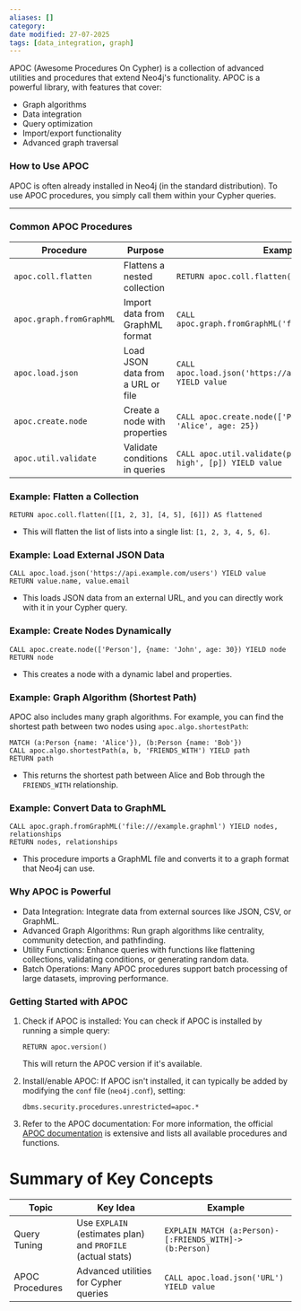 ```yaml
---
aliases: []
category:
date modified: 27-07-2025
tags: [data_integration, graph]
---
```

APOC (Awesome Procedures On Cypher) is a collection of advanced utilities and procedures that extend Neo4j's functionality. APOC is a powerful library, with features that cover:

- Graph algorithms
- Data integration
- Query optimization
- Import/export functionality
- Advanced graph traversal

### How to Use APOC

APOC is often already installed in Neo4j (in the standard distribution). To use APOC procedures, you simply call them within your Cypher queries.

---

### Common APOC Procedures

| Procedure | Purpose | Example |
|-----------|---------|---------|
| `apoc.coll.flatten` | Flattens a nested collection | `RETURN apoc.coll.flatten([[1, 2], [3, 4]])` |
| `apoc.graph.fromGraphML` | Import data from GraphML format | `CALL apoc.graph.fromGraphML('file:///data.graphml')` |
| `apoc.load.json` | Load JSON data from a URL or file | `CALL apoc.load.json('https://api.example.com/data') YIELD value` |
| `apoc.create.node` | Create a node with properties | `CALL apoc.create.node(['Person'], {name: 'Alice', age: 25})` |
| `apoc.util.validate` | Validate conditions in queries | `CALL apoc.util.validate(p.age < 30, 'Age too high', [p]) YIELD value` |



### Example: Flatten a Collection

```cypher
RETURN apoc.coll.flatten([[1, 2, 3], [4, 5], [6]]) AS flattened
```

- This will flatten the list of lists into a single list: `[1, 2, 3, 4, 5, 6]`.



### Example: Load External JSON Data

```cypher
CALL apoc.load.json('https://api.example.com/users') YIELD value
RETURN value.name, value.email
```

- This loads JSON data from an external URL, and you can directly work with it in your Cypher query.



### Example: Create Nodes Dynamically

```cypher
CALL apoc.create.node(['Person'], {name: 'John', age: 30}) YIELD node
RETURN node
```

- This creates a node with a dynamic label and properties.



### Example: Graph Algorithm (Shortest Path)

APOC also includes many graph algorithms. For example, you can find the shortest path between two nodes using `apoc.algo.shortestPath`:

```cypher
MATCH (a:Person {name: 'Alice'}), (b:Person {name: 'Bob'})
CALL apoc.algo.shortestPath(a, b, 'FRIENDS_WITH') YIELD path
RETURN path
```

- This returns the shortest path between Alice and Bob through the `FRIENDS_WITH` relationship.



### Example: Convert Data to GraphML

```cypher
CALL apoc.graph.fromGraphML('file:///example.graphml') YIELD nodes, relationships
RETURN nodes, relationships
```

- This procedure imports a GraphML file and converts it to a graph format that Neo4j can use.



### Why APOC is Powerful

- Data Integration: Integrate data from external sources like JSON, CSV, or GraphML.
- Advanced Graph Algorithms: Run graph algorithms like centrality, community detection, and pathfinding.
- Utility Functions: Enhance queries with functions like flattening collections, validating conditions, or generating random data.
- Batch Operations: Many APOC procedures support batch processing of large datasets, improving performance.



### Getting Started with APOC

1. Check if APOC is installed:
   You can check if APOC is installed by running a simple query:

   ```cypher
   RETURN apoc.version()
   ```

   This will return the APOC version if it's available.

2. Install/enable APOC:
   If APOC isn't installed, it can typically be added by modifying the `conf` file (`neo4j.conf`), setting:
   ```plaintext
   dbms.security.procedures.unrestricted=apoc.*
   ```

3. Refer to the APOC documentation:
   For more information, the official [APOC documentation](https://neo4j.com/labs/apoc/4.0/) is extensive and lists all available procedures and functions.



# Summary of Key Concepts

| Topic | Key Idea | Example |
|-------|----------|---------|
| Query Tuning | Use `EXPLAIN` (estimates plan) and `PROFILE` (actual stats) | `EXPLAIN MATCH (a:Person)-[:FRIENDS_WITH]->(b:Person)` |
| APOC Procedures | Advanced utilities for Cypher queries | `CALL apoc.load.json('URL') YIELD value` |